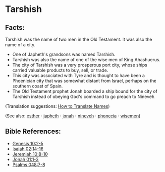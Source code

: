 # Tarshish #

## Facts: ##

Tarshish was the name of two men in the Old Testament. It was also the name of a city.

* One of Japheth's grandsons was named Tarshish.
* Tarshish was also the name of one of the wise men of King Ahashuerus. 
* The city of Tarshish was a very prosperous port city, whose ships carried valuable products to buy, sell, or trade.
* This city was associated with Tyre and is thought to have been a Phoenician city that was somewhat distant from Israel, perhaps on the southern coast of Spain.
* The Old Testament prophet Jonah boarded a ship bound for the city of Tarshish instead of obeying God's command to go preach to Nineveh.

(Translation suggestions: [How to Translate Names](https://git.door43.org/Door43/en-ta-translate-vol1/src/master/content/translate_names.md))

(See also: [esther](../other/esther.md) **·** [japheth](../other/japheth.md) **·** [jonah](../other/jonah.md) **·** [nineveh](../other/nineveh.md) **·** [phonecia](../other/phonecia.md) **·** [wisemen](../other/wisemen.md))

## Bible References: ##

* [Genesis 10:2-5](https://door43.org/en/bible/notes/gen/10/02)
* [Isaiah 02:14-16](https://door43.org/en/bible/notes/isa/02/14)
* [Jeremiah 10:8-10](https://door43.org/en/bible/notes/jer/10/08)
* [Jonah 01:1-3](https://door43.org/en/bible/notes/jon/01/01)
* [Psalms 048:7-8](https://door43.org/en/bible/notes/psa/048/007)


